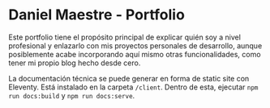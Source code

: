 # Daniel Maestre - Portfolio

Este portfolio tiene el propósito principal de explicar quién soy a nivel profesional y enlazarlo con mis proyectos personales de desarrollo, aunque posiblemente acabe incorporando aquí mismo otras funcionalidades, como tener mi propio blog hecho desde cero.

La documentación técnica se puede generar en forma de static site con Eleventy. Está instalado en la carpeta `/client`. Dentro de esta, ejecutar `npm run docs:build` y `npm run docs:serve`.